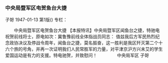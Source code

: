 ### 中央局暨军区电贺鱼台大捷
子哿
1947-01-13
第1版()
专栏：

　　中央局暨军区电贺鱼台大捷
    【本报特讯】中央局暨军区闻鱼台之捷，特驰电祝贺前线将士，原电如次：冀鲁豫前线全体指战员同志：
    值兹我后方军民热烈纪念政协决议及停战令周年，闻鱼台之捷，莫名振奋，这一胜利是我区歼灭第二个十六个旅的号角，并再一次证明我们人民常胜军的力量，对平津京沪方兴未艾的学生爱国运动是有力的支援。特电驰贺，并致慰问！
　　　　  中央局军区  子哿
